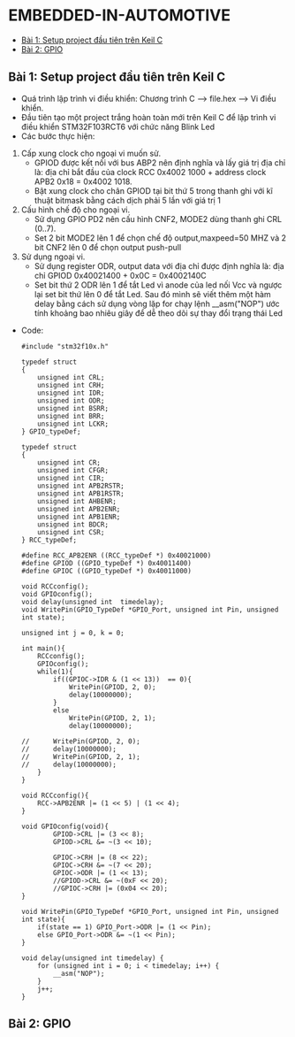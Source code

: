 # EMBEDDED-IN-AUTOMOTIVE
- [Bài 1: Setup project đầu tiên trên Keil C](#bài-1-setup-project-đầu-tiên-trên-keil-c)
- [Bài 2: GPIO](#bài-2-gpio)

## Bài 1: Setup project đầu tiên trên Keil C
- Quá trình lập trình vi điều khiển: Chương trình C --> file.hex --> Vi điều khiển.
- Đầu tiên tạo một project trắng hoàn toàn mới trên Keil C để lập trình vi điều khiển STM32F103RCT6 với chức năng Blink Led
- Các bước thực hiện:
1. Cấp xung clock cho ngoại vi muốn sử.
    - GPIOD được kết nối với bus ABP2 nên định nghĩa và lấy giá trị địa chỉ là: địa chỉ bắt đầu của clock RCC 0x4002 1000 + address clock APB2 0x18 = 0x4002 1018.
    - Bật xung clock cho chân GPIOD tại bit thứ 5 trong thanh ghi với kĩ thuật bitmask bằng cách dịch phải 5 lần với giá trị 1
2. Cấu hình chế độ cho ngoại vi.
    - Sử dụng GPIO PD2 nên cấu hình CNF2, MODE2 dùng thanh ghi CRL (0..7).
    - Set 2 bit MODE2 lên 1 để chọn chế độ output,maxpeed=50 MHZ và 2 bit CNF2 lên 0 để chọn output push-pull
3. Sử dụng ngoại vi.
    - Sử dụng register ODR, output data với địa chỉ được định nghĩa là: địa chỉ GPIOD 0x40021400 + 0x0C = 0x4002140C
    - Set bit thứ 2 ODR lên 1 để tắt Led vì anode của led nối Vcc và ngược lại set bit thứ lên 0 để tắt Led. Sau đó mình sẽ viết thêm một hàm delay bằng cách sử dụng vòng lặp for chạy lệnh __asm("NOP") ước tính        khoảng bao nhiêu giây để dễ theo dõi sự thay đổi trạng thái Led
- Code:
    ```
    #include "stm32f10x.h" 

    typedef struct
    {
    	unsigned int CRL;
    	unsigned int CRH;
    	unsigned int IDR;
    	unsigned int ODR;
    	unsigned int BSRR;
    	unsigned int BRR;
    	unsigned int LCKR;
    } GPIO_typeDef;
    
    typedef struct
    {
    	unsigned int CR;
    	unsigned int CFGR;
    	unsigned int CIR;
    	unsigned int APB2RSTR;
    	unsigned int APB1RSTR;
    	unsigned int AHBENR;
    	unsigned int APB2ENR;
    	unsigned int APB1ENR;
    	unsigned int BDCR;
    	unsigned int CSR;
    } RCC_typeDef;
    
    #define RCC_APB2ENR ((RCC_typeDef *) 0x40021000)
    #define GPIOD ((GPIO_typeDef *) 0x40011400)
    #define GPIOC ((GPIO_typeDef *) 0x40011000)
    
    void RCCconfig();
    void GPIOconfig();
    void delay(unsigned int  timedelay);
    void WritePin(GPIO_TypeDef *GPIO_Port, unsigned int Pin, unsigned int state);
    
    unsigned int j = 0, k = 0;
    
    int main(){
    	RCCconfig();
    	GPIOconfig();
    	while(1){
            if((GPIOC->IDR & (1 << 13))  == 0){
    			WritePin(GPIOD, 2, 0);
    			delay(10000000);
    		}
    		else 
    			WritePin(GPIOD, 2, 1);
    			delay(10000000);
    		
    //		WritePin(GPIOD, 2, 0);
    //		delay(10000000);
    //		WritePin(GPIOD, 2, 1);
    //		delay(10000000);
    	}
    }

    void RCCconfig(){
    	RCC->APB2ENR |= (1 << 5) | (1 << 4);
    }

    void GPIOconfig(void){
    		GPIOD->CRL |= (3 << 8);  
    		GPIOD->CRL &= ~(3 << 10); 
    	
    		GPIOC->CRH |= (8 << 22);
    		GPIOC->CRH &= ~(7 << 20);
    		GPIOC->ODR |= (1 << 13);
    		//GPIOD->CRL &= ~(0xF << 20); 
    		//GPIOC->CRH |= (0x04 << 20); 
    }

    void WritePin(GPIO_TypeDef *GPIO_Port, unsigned int Pin, unsigned int state){
    	if(state == 1) GPIO_Port->ODR |= (1 << Pin);
    	else GPIO_Port->ODR &= ~(1 << Pin);
    }

    void delay(unsigned int timedelay) {
        for (unsigned int i = 0; i < timedelay; i++) {
            __asm("NOP");
        }
        j++;
    }
    ```


   

## Bài 2: GPIO





